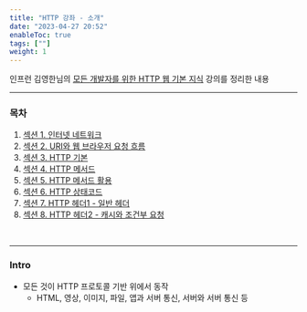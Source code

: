 ```yaml
---
title: "HTTP 강좌 - 소개"
date: "2023-04-27 20:52"
enableToc: true
tags: [""]
weight: 1
---
```


인프런 김영한님의 <a href='https://www.inflearn.com/course/http-%EC%9B%B9-%EB%84%A4%ED%8A%B8%EC%9B%8C%ED%81%AC' target='_blank'>모든 개발자를 위한 HTTP 웹 기본 지식</a> 강의를 정리한 내용

<hr>

### 목차

1. [섹션 1. 인터넷 네트워크](brain/Lecture/kim-spring/http/section01)
2. [섹션 2. URI와 웹 브라우저 요청 흐름](brain/Lecture/kim-spring/http/section02)
3. [섹션 3. HTTP 기본](brain/Lecture/kim-spring/http/section03)
4. [섹션 4. HTTP 메서드](brain/Lecture/kim-spring/http/section04)
5. [섹션 5. HTTP 메서드 활용](brain/Lecture/kim-spring/http/section05)
6. [섹션 6. HTTP 상태코드](brain/Lecture/kim-spring/http/section06)
7. [섹션 7. HTTP 헤더1 - 일반 헤더](brain/Lecture/kim-spring/http/section07)
8. [섹션 8. HTTP 헤더2 - 캐시와 조건부 요청](brain/Lecture/kim-spring/http/section08)

<br>

<hr>

### Intro

- 모든 것이 HTTP 프로토콜 기반 위에서 동작
	- HTML, 영상, 이미지, 파일, 앱과 서버 통신, 서버와 서버 통신 등

